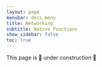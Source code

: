 ```yaml
---
layout: page
menubar: docs_menu
title: Networking
subtitle: Native Functions
show_sidebar: false
toc: true
---
```


This page is 🚧 under construction 🚧

